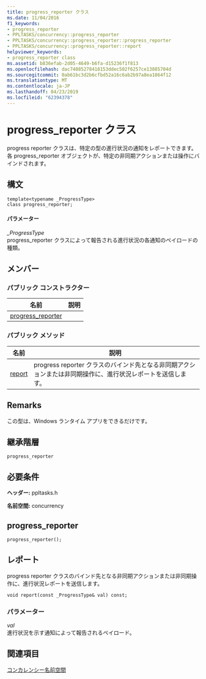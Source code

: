 ```yaml
---
title: progress_reporter クラス
ms.date: 11/04/2016
f1_keywords:
- progress_reporter
- PPLTASKS/concurrency::progress_reporter
- PPLTASKS/concurrency::progress_reporter::progress_reporter
- PPLTASKS/concurrency::progress_reporter::report
helpviewer_keywords:
- progress_reporter class
ms.assetid: b836efab-2d05-4649-b6fa-d15236f1f813
ms.openlocfilehash: dac74085278418153ddec502f6257ce13885704d
ms.sourcegitcommit: 0ab61bc3d2b6cfbd52a16c6ab2b97a8ea1864f12
ms.translationtype: MT
ms.contentlocale: ja-JP
ms.lasthandoff: 04/23/2019
ms.locfileid: "62394378"
---
```

# <a name="progressreporter-class"></a>progress_reporter クラス

progress reporter クラスは、特定の型の進行状況の通知をレポートできます。 各 progress_reporter オブジェクトが、特定の非同期アクションまたは操作にバインドされます。

## <a name="syntax"></a>構文

```
template<typename _ProgressType>
class progress_reporter;
```

#### <a name="parameters"></a>パラメーター

*_ProgressType*<br/>
progress_reporter クラスによって報告される進行状況の各通知のペイロードの種類。

## <a name="members"></a>メンバー

### <a name="public-constructors"></a>パブリック コンストラクター

|名前|説明|
|----------|-----------------|
|[progress_reporter](#ctor)||

### <a name="public-methods"></a>パブリック メソッド

|名前|説明|
|----------|-----------------|
|[report](#report)|progress reporter クラスのバインド先となる非同期アクションまたは非同期操作に、進行状況レポートを送信します。|

## <a name="remarks"></a>Remarks

この型は、Windows ランタイム アプリをできるだけです。

## <a name="inheritance-hierarchy"></a>継承階層

`progress_reporter`

## <a name="requirements"></a>必要条件

**ヘッダー:** ppltasks.h

**名前空間:** concurrency

##  <a name="ctor"></a> progress_reporter

```
progress_reporter();
```

##  <a name="report"></a> レポート

progress reporter クラスのバインド先となる非同期アクションまたは非同期操作に、進行状況レポートを送信します。

```
void report(const _ProgressType& val) const;
```

### <a name="parameters"></a>パラメーター

*val*<br/>
進行状況を示す通知によって報告されるペイロード。

## <a name="see-also"></a>関連項目

[コンカレンシー名前空間](concurrency-namespace.md)
